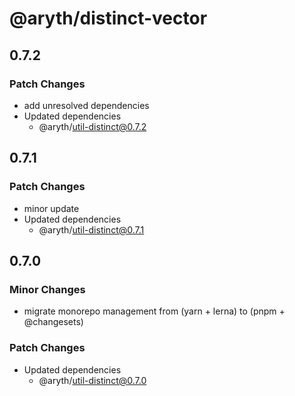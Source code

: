 # @aryth/distinct-vector

## 0.7.2

### Patch Changes

- add unresolved dependencies
- Updated dependencies
  - @aryth/util-distinct@0.7.2

## 0.7.1

### Patch Changes

- minor update
- Updated dependencies
  - @aryth/util-distinct@0.7.1

## 0.7.0

### Minor Changes

- migrate monorepo management from (yarn + lerna) to (pnpm + @changesets)

### Patch Changes

- Updated dependencies
  - @aryth/util-distinct@0.7.0
